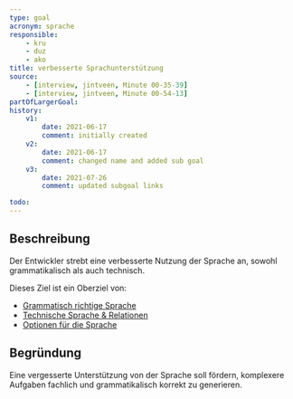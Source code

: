 ```yaml
---
type: goal
acronym: sprache
responsible: 
    - kru
    - duz
    - ako
title: verbesserte Sprachunterstützung 
source:
    - [interview, jintveen, Minute 00-35-39]
    - [interview, jintveen, Minute 00-54-13]
partOfLargerGoal: 
history:
    v1:
        date: 2021-06-17
        comment: initially created
    v2:
        date: 2021-06-17
        comment: changed name and added sub goal
    v3:
        date: 2021-07-26
        comment: updated subgoal links

todo: 
---
```


## Beschreibung

Der Entwickler strebt eine verbesserte Nutzung der Sprache an, sowohl grammatikalisch als auch technisch.

Dieses Ziel ist ein Oberziel von:

* [Grammatisch richtige Sprache](https://divekit.github.io/divekit-roadmap/goals/spracheGrammatik.html)
* [Technische Sprache & Relationen](https://divekit.github.io/divekit-roadmap/goals/spracheTechnisch.html)
* [Optionen für die Sprache](https://divekit.github.io/divekit-roadmap/goals/spracheOptionales.html) 


## Begründung

Eine vergesserte Unterstützung von der Sprache soll fördern, komplexere Aufgaben fachlich und grammatikalisch korrekt zu generieren. 

